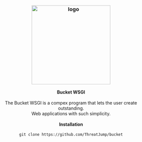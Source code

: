 <h3 align="center"><img src="Centeum.png" alt="logo" height="250px"></h3>

<p align="center">
    <b>Bucket WSGI</b><br>
    <br>
    The Bucket WSGI is a compex program that lets the user create outstanding.
    <br>Web applications with such simplicity.
    <br>
    <br>
    <b>Installation</b><br>
    <br>
    <code>git clone https://github.com/ThreatJump/bucket</code>
</p>

